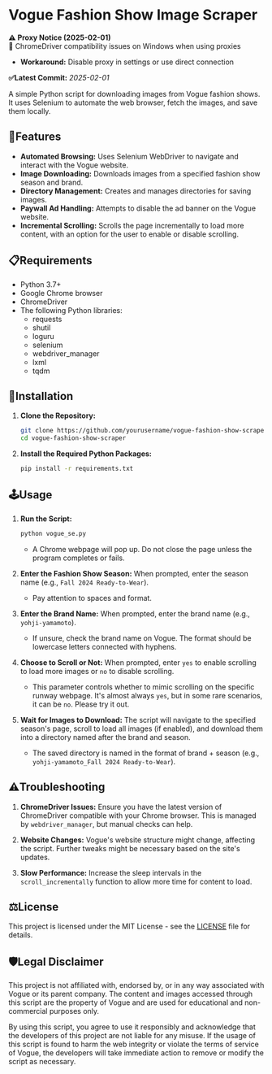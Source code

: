 # Vogue Fashion Show Image Scraper

**⚠️ Proxy Notice (2025-02-01)**  
🚨 ChromeDriver compatibility issues on Windows when using proxies  
- **Workaround:** Disable proxy in settings or use direct connection  

**✅Latest Commit:** _2025-02-01_

A simple Python script for downloading images from Vogue fashion shows. It uses Selenium to automate the web browser, fetch the images, and save them locally.

## 🚀Features
- **Automated Browsing:** Uses Selenium WebDriver to navigate and interact with the Vogue website.
- **Image Downloading:** Downloads images from a specified fashion show season and brand.
- **Directory Management:** Creates and manages directories for saving images.
- **Paywall Ad Handling:** Attempts to disable the ad banner on the Vogue website.
- **Incremental Scrolling:** Scrolls the page incrementally to load more content, with an option for the user to enable or disable scrolling.

## 📋Requirements
- Python 3.7+
- Google Chrome browser
- ChromeDriver
- The following Python libraries:
  - requests
  - shutil
  - loguru
  - selenium
  - webdriver_manager
  - lxml
  - tqdm

## 💾Installation

1. **Clone the Repository:**
   ```sh
   git clone https://github.com/yourusername/vogue-fashion-show-scraper.git
   cd vogue-fashion-show-scraper
   ```

2. **Install the Required Python Packages:**
   ```sh
   pip install -r requirements.txt
   ```

## 🕹️Usage

1. **Run the Script:**
   ```sh
   python vogue_se.py
   ```
   - A Chrome webpage will pop up. Do not close the page unless the program completes or fails.

2. **Enter the Fashion Show Season:**
   When prompted, enter the season name (e.g., `Fall 2024 Ready-to-Wear`).
   - Pay attention to spaces and format.

3. **Enter the Brand Name:**
   When prompted, enter the brand name (e.g., `yohji-yamamoto`).
   - If unsure, check the brand name on Vogue. The format should be lowercase letters connected with hyphens.

4. **Choose to Scroll or Not:**
   When prompted, enter `yes` to enable scrolling to load more images or `no` to disable scrolling.
   - This parameter controls whether to mimic scrolling on the specific runway webpage. It's almost always `yes`, but in some rare scenarios, it can be `no`. Please try it out.

5. **Wait for Images to Download:**
   The script will navigate to the specified season's page, scroll to load all images (if enabled), and download them into a directory named after the brand and season.
   - The saved directory is named in the format of brand + season (e.g., `yohji-yamamoto_Fall 2024 Ready-to-Wear`).

## ⚠️Troubleshooting

1. **ChromeDriver Issues:**
   Ensure you have the latest version of ChromeDriver compatible with your Chrome browser. This is managed by `webdriver_manager`, but manual checks can help.

2. **Website Changes:**
   Vogue's website structure might change, affecting the script. Further tweaks might be necessary based on the site's updates.

3. **Slow Performance:**
   Increase the sleep intervals in the `scroll_incrementally` function to allow more time for content to load.

## ⚖️License

This project is licensed under the MIT License - see the [LICENSE](LICENSE) file for details.

## 🛡️Legal Disclaimer

This project is not affiliated with, endorsed by, or in any way associated with Vogue or its parent company. The content and images accessed through this script are the property of Vogue and are used for educational and non-commercial purposes only. 

By using this script, you agree to use it responsibly and acknowledge that the developers of this project are not liable for any misuse. If the usage of this script is found to harm the web integrity or violate the terms of service of Vogue, the developers will take immediate action to remove or modify the script as necessary.